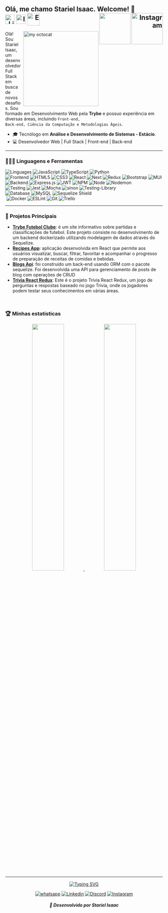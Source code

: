 ## <spam align="left"> Olá, me chamo <strong>Stariel Isaac</strong>. Welcome! 💜<spam align="right"> <img align="right" src="https://visitor-badge.laobi.icu/badge?page_id=StarielIsaac" alt="Instagram" width="100"/> <a target="_blank" href="https://github.com/StarielIsaac" ><img align="right" src="https://img.shields.io/github/followers/StarielIsaac?label=Follow&style=social" alt="" width="100"/></a></spam><br></spam> <spam align="right"> <a target="_blank" href="https://www.linkedin.com/in/stariel-isaac/"><img align="middle" alt="LinkedIN" width="30px" src="https://user-images.githubusercontent.com/94204429/236000262-6b7d50f6-1580-4cd5-97d5-d10fd3adb004.png"/></a> <a target="_blank" href="https://www.instagram.com/starielisaac"><img align="middle" alt="Instagram" width="30px" src="https://user-images.githubusercontent.com/94204429/236000246-af4c175d-07d4-4a10-9741-81e0394e3e53.png"/></a> <a target="_blank" href="mailto:starielfernandes@gmail.com"><img align="middle" alt="E-mail" width="40px" src="https://user-images.githubusercontent.com/94204429/236000268-7a5a12ee-4a15-4de7-929d-b1fc6fdce6f2.png"/></a> </spam>


<img align="right" alt="my octocat" width="240px" src="https://user-images.githubusercontent.com/94204429/143463195-d67b5b34-c76a-439f-9616-04f8d9850779.png" />

Olá! Sou Stariel Isaac, um desenvolvedor Full Stack em busca de novos desafios. Sou formado em Desenvolvimento Web pela **Trybe** e possuo experiência em diversas áreas, incluindo <code>Front-end, Back-end, Ciência da Computação e Metodologias Ágeis</code>. 

<!--Meu objetivo é continuar a me desenvolver profissionalmente, buscando projetos que me permitam aprender e crescer. Sou um profissional colaborativo e empático, aplicando esses valores em todas as oportunidades que surgem na minha carreira.
Tenho conhecimentos em tecnologias como <code>Node.js, Express, API's RESTful, bancos de dados relacionais e não-relacionais (como MySQL)</code>, além de habilidades em <code>Programação Orientada a Objetos, Python, React (Redux e Context API), Docker e Testes Automatizados.</code>
<code>Desenvolvedor Web | Full Stack | Front-end | Back-end</code>
-->

<!-- Experiência com:

<code>**_HTML, CSS, React, Redux, Context API, NodeJS, JavaScript, Jest, Docker, Git/GitHub, Scrum/Kanban_**; </code> -->

* 🎓 Tecnólogo em **Análise e Desenvolvimento de Sistemas - Estácio**.
* 💻 Desenvolvedor Web | Full Stack | Front-end | Back-end
---

### 👩🏻‍💻 Linguagens e Ferramentas

<span >
        <img src="https://img.shields.io/badge/Linguages:-E6E6E6?style=for-the-badge" alt="Linguages" />
        <img alt="JavaScript" src="https://img.shields.io/badge/javascript-%23323330.svg?style=for-the-badge&logo=javascript&logoColor=%23F7DF1E">
        <img alt="TypeScript" src="https://img.shields.io/badge/typescript-%23007ACC.svg?style=for-the-badge&logo=typescript&logoColor=white">
        <img alt="Python" src="https://img.shields.io/badge/python-3670A0?style=for-the-badge&logo=python&logoColor=ffdd54">
</span><br />
<div>
        <img src="https://img.shields.io/badge/Frontend:-E6E6E6?style=for-the-badge" alt="Frontend" />
        <img alt="HTML5" src="https://img.shields.io/badge/html5-%23E34F26.svg?style=for-the-badge&logo=html5&logoColor=white">
        <img alt="CSS3" src="https://img.shields.io/badge/css3-%231572B6.svg?style=for-the-badge&logo=css3&logoColor=white">
        <img alt="React" src="https://img.shields.io/badge/React-20232A?style=for-the-badge&logo=react&logoColor=61DAFB">
        <img alt="Next" src="https://img.shields.io/badge/next.js-000000?style=for-the-badge&logo=nextdotjs&logoColor=white">
        <img alt="Redux" src="https://img.shields.io/badge/redux-%23593d88.svg?style=for-the-badge&logo=redux&logoColor=white">
        <img alt="Bootstrap" src="https://img.shields.io/badge/bootstrap-%238511FA.svg?style=for-the-badge&logo=bootstrap&logoColor=white">
        <img alt="MUI" src="https://img.shields.io/badge/MUI-%230081CB.svg?style=for-the-badge&logo=mui&logoColor=white">
</div>
<div>
        <img src="https://img.shields.io/badge/Backend:-E6E6E6?style=for-the-badge" alt="Backend" />
        <img alt="Express.js" src="https://img.shields.io/badge/express.js-%23404d59.svg?style=for-the-badge&logo=express&logoColor=%2361DAFB">
        <img alt="JWT" src="https://img.shields.io/badge/JWT-black?style=for-the-badge&logo=JSON%20web%20tokens">
        <img alt="NPM" src="https://img.shields.io/badge/NPM-%23CB3837.svg?style=for-the-badge&logo=npm&logoColor=white">
        <img alt="Node" src="https://img.shields.io/badge/Node.js-339933?style=for-the-badge&logo=nodedotjs&logoColor=white">
        <img alt="Nodemon" src="https://img.shields.io/badge/NODEMON-%23323330.svg?style=for-the-badge&logo=nodemon&logoColor=%BBDEAD">
</div>
<div>
        <img src="https://img.shields.io/badge/Tests:-E6E6E6?style=for-the-badge" alt="Testing" />
        <img alt="Jest" src="https://img.shields.io/badge/-jest-%23C21325?style=for-the-badge&logo=jest&logoColor=white">
        <img alt="Mocha" src="https://img.shields.io/badge/-mocha-%238D6748?style=for-the-badge&logo=mocha&logoColor=white">
        <img alt="sinon" src="https://img.shields.io/badge/-sinon-%238D6748?style=for-the-badge&logo=sinon&logoColor=white">
        <img alt="Testing-Library" src="https://img.shields.io/badge/-TestingLibrary-%23E33332?style=for-the-badge&logo=testing-library&logoColor=white">
</div>
<div>
        <img src="https://img.shields.io/badge/Database:-E6E6E6?style=for-the-badge" alt="Database" />
        <img alt="MySQL" src="https://img.shields.io/badge/mysql-%2300f.svg?style=for-the-badge&logo=mysql&logoColor=white">
        <img src="https://img.shields.io/badge/Sequelize-6888A1?style=for-the-badge&logo=sequelize&logoColor=blue" alt="Sequelize Shield" />
        
</div>
<div>
        <img src="https://img.shields.io/badge/Others:-E6E6E6?style=for-the-badge" alt="" />
        <img alt="Docker" src="https://img.shields.io/badge/docker-%230db7ed.svg?style=for-the-badge&logo=docker&logoColor=white">
        <img alt="ESLint" src="https://img.shields.io/badge/ESLint-4B3263?style=for-the-badge&logo=eslint&logoColor=white">
        <img alt="Git" src="https://img.shields.io/badge/git-%23F05033.svg?style=for-the-badge&logo=git&logoColor=white">
        <img alt="Trello" src="https://img.shields.io/badge/Trello-%23026AA7.svg?style=for-the-badge&logo=Trello&logoColor=white">
</div>

---
### :briefcase: Projetos Principais


- [**Trybe Futebol Clube**](https://github.com/StarielIsaac/project25-trybe-futebol-clube): é um site informativo sobre partidas e classificações de futebol. Este projeto consiste no desenvolvimento de um backend dockerizado utilizando modelagem de dados através do Sequelize.
- [**Recipes App**](https://github.com/StarielIsaac/project16-recipes-app): aplicação desenvolvida em React que permite aos usuários visualizar, buscar, filtrar, favoritar e acompanhar o progresso de preparação de receitas de comidas e bebidas.
- [**Blogs Api**](https://github.com/StarielIsaac/project22-blogs-api): foi construído um back-end usando ORM com o pacote sequelize. Foi desenvolvida uma API para gerenciamento de posts de blog com operações de CRUD 
- [**Trivia React Redux**](https://github.com/StarielIsaac/project14-trivia-react-redux): Este é o projeto Trivia React Redux, um jogo de perguntas e respostas baseado no jogo Trivia, onde os jogadores podem testar seus conhecimentos em várias áreas.

<!-- Para ver mais projetos, confira meu [portfólio](link-para-o-portfolio). -->

<br>

### 🏆 Minhas estatísticas
  
<div align="center">
<a href="https://github.com/StarielIsaac">
<img width="45%" src="https://github-readme-stats.vercel.app/api?username=StarielIsaac&count_private=true&show_icons=true&theme=gotham&show_icons=true"/>
<img width="45%" src="https://github-readme-stats.vercel.app/api/top-langs/?username=StarielIsaac&layout=compact&theme=gotham&show_icons=true"/>
</div>
  
<hr>

<div align="center">
  <a href="https://git.io/typing-svg">
    <img src="https://readme-typing-svg.demolab.com?font=Fira+Code&center=true&pause=1000&color=0C0C0C&width=400&lines=Criando+o+futuro+linha+a+linha!" alt="Typing SVG" />  
  </a>
  
  [![whatsapp](https://img.shields.io/badge/WhatsApp-25D366?style=for-the-badge&logo=whatsapp&logoColor=white)](https://wa.me/5588997845662)
  [![Linkedin](https://img.shields.io/badge/LinkedIn-0077B5?style=for-the-badge&logo=linkedin&logoColor=white)](https://www.linkedin.com/in/stariel-isaac/)
  [![Discord](https://img.shields.io/badge/Discord-E4405F?style=for-the-badge&logo=Discord&logoColor=white)](https://discord.com/channels/Stariel#2734)
  [![Instagram](https://img.shields.io/badge/Instagram-D14836?style=for-the-badge&logo=gmail&logoColor=white)](https://www.instagram.com/stariel_isaac/)
</div>

<h5 align="center">
  📌 Desenvolvido por <em><strong>Stariel Isaac</em></strong>
</h5>
